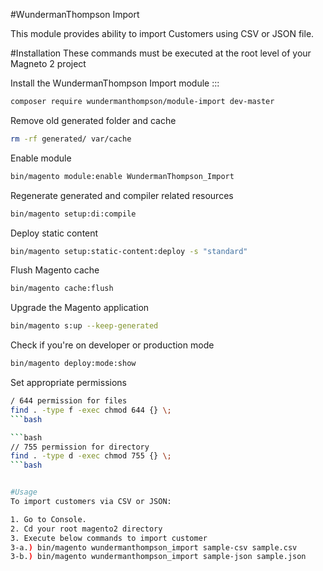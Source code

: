 #WundermanThompson Import

This module provides ability to import Customers using CSV or JSON file. 

#Installation 
These commands must be executed at the root level of your Magneto 2 project

Install the WundermanThompson Import module :::

```bash
composer require wundermanthompson/module-import dev-master
```
Remove old generated folder and cache
```bash
rm -rf generated/ var/cache
```

Enable module
```bash
bin/magento module:enable WundermanThompson_Import
```

Regenerate generated and compiler related resources
```bash
bin/magento setup:di:compile
```

Deploy static content
```bash
bin/magento setup:static-content:deploy -s "standard"
```

Flush Magento cache
```bash
bin/magento cache:flush
```

Upgrade the Magento application
```bash
bin/magento s:up --keep-generated
```

Check if you're on developer or production mode
```bash
bin/magento deploy:mode:show
```

Set appropriate permissions
```bash
/ 644 permission for files
find . -type f -exec chmod 644 {} \; 
```bash

```bash
// 755 permission for directory
find . -type d -exec chmod 755 {} \; 
```bash


#Usage
To import customers via CSV or JSON:

1. Go to Console.
2. Cd your root magento2 directory
3. Execute below commands to import customer
3-a.) bin/magento wundermanthompson_import sample-csv sample.csv
3-b.) bin/magento wundermanthompson_import sample-json sample.json
